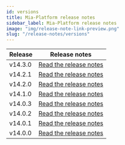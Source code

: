 ```yaml
---
id: versions
title: Mia-Platform release notes
sidebar_label: Mia-Platform release notes
image: "img/release-note-link-preview.png"
slug: "/release-notes/versions"
---
```

| Release | Release notes                                       |
|---------|-----------------------------------------------------|
| v14.3.0 | [Read the release notes](/release-notes/v14.3.0.md) |
| v14.2.1 | [Read the release notes](/release-notes/v14.2.1.md) |
| v14.2.0 | [Read the release notes](/release-notes/v14.2.0.md) |
| v14.1.0 | [Read the release notes](/release-notes/v14.1.0.md) |
| v14.0.3 | [Read the release notes](/release-notes/v14.0.3.md) |
| v14.0.2 | [Read the release notes](/release-notes/v14.0.2.md) |
| v14.0.1 | [Read the release notes](/release-notes/v14.0.1.md) |
| v14.0.0 | [Read the release notes](/release-notes/v14.0.0.mdx) |